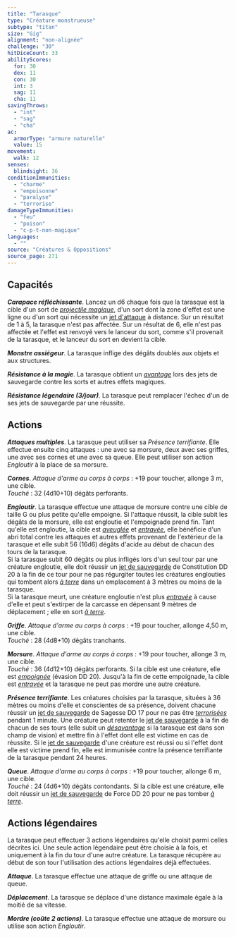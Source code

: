 ```yaml
---
title: "Tarasque"
type: "Créature monstrueuse"
subtype: "titan"
size: "Gig"
alignment: "non-alignée"
challenge: "30"
hitDiceCount: 33
abilityScores:
  for: 30
  dex: 11
  con: 30
  int: 3
  sag: 11
  cha: 11
savingThrows:
  - "int"
  - "sag"
  - "cha"
ac:
  armorType: "armure naturelle"
  value: 15
movement:
  walk: 12
senses:
  blindsight: 36
conditionImmunities:
  - "charme"
  - "empoisonne"
  - "paralyse"
  - "terrorise"
damageTypeImmunities:
  - "feu"
  - "poison"
  - "c-p-t-non-magique"
languages:
  - ""
source: "Créatures & Oppositions"
source_page: 271
---
```

## Capacités
_**Carapace réfléchissante**_. Lancez un d6 chaque fois que la tarasque est la cible d'un sort de [_projectile magique_](/grimoire/projectile-magique), d'un sort dont la zone d'effet est une ligne ou d'un sort qui nécessite un [jet d'attaque](/combattre/#jets-d-attaque) à distance. Sur un résultat de 1 à 5, la tarasque n'est pas affectée. Sur un résultat de 6, elle n'est pas affectée et l'effet est renvoyé vers le lanceur du sort, comme s'il provenait de la tarasque, et le lanceur du sort en devient la cible.

_**Monstre assiégeur**_. La tarasque inflige des dégâts doublés aux objets et aux structures.

_**Résistance à la magie**_. La tarasque obtient un [_avantage_](/utiliser-les-caracteristiques/#avantage-et-desavantage) lors des jets de sauvegarde contre les sorts et autres effets magiques.

_**Résistance légendaire (3/jour)**_. La tarasque peut remplacer l'échec d'un de ses jets de sauvegarde par une réussite.

## Actions
_**Attaques multiples**_. La tarasque peut utiliser sa _Présence terrifiante_. Elle effectue ensuite cinq attaques : une avec sa morsure, deux avec ses griffes, une avec ses cornes et une avec sa queue. Elle peut utiliser son action _Engloutir_ à la place de sa morsure.

_**Cornes**_. _Attaque d'arme au corps à corps_ : +19 pour toucher, allonge 3 m, une cible.  
_Touché_ : 32 (4d10+10) dégâts perforants.

_**Engloutir**_. La tarasque effectue une attaque de morsure contre une cible de taille G ou plus petite qu'elle empoigne. Si l'attaque réussit, la cible subit les dégâts de la morsure, elle est engloutie et l'empoignade prend fin. Tant qu'elle est engloutie, la cible est [_aveuglée_](/gerer-la-sante-du-personnage/#aveugle) et [_entravée_](/gerer-la-sante-du-personnage/#entrave), elle bénéficie d'un abri total contre les attaques et autres effets provenant de l'extérieur de la tarasque et elle subit 56 (16d6) dégâts d'acide au début de chacun des tours de la tarasque.  
Si la tarasque subit 60 dégâts ou plus infligés lors d'un seul tour par une créature engloutie, elle doit réussir un [jet de sauvegarde](/utiliser-les-caracteristiques#jets-de-sauvegarde) de Constitution DD 20 à la fin de ce tour pour ne pas régurgiter toutes les créatures englouties qui tombent alors [_à terre_](/gerer-la-sante-du-personnage/#a-terre) dans un emplacement à 3 mètres ou moins de la tarasque.  
Si la tarasque meurt, une créature engloutie n'est plus [_entravée_](/gerer-la-sante-du-personnage/#entrave) à cause d'elle et peut s'extirper de la carcasse en dépensant 9 mètres de déplacement ; elle en sort [_à terre_](/gerer-la-sante-du-personnage/#a-terre).

_**Griffe**_. _Attaque d'arme au corps à corps_ : +19 pour toucher, allonge 4,50 m, une cible.  
_Touché_ : 28 (4d8+10) dégâts tranchants.

_**Morsure**_. _Attaque d'arme au corps à corps_ : +19 pour toucher, allonge 3 m, une cible.  
_Touché_ : 36 (4d12+10) dégâts perforants. Si la cible est une créature, elle est [_empoignée_](/gerer-la-sante-du-personnage/#empoigne) (évasion DD 20). Jusqu'à la fin de cette empoignade, la cible est [_entravée_](/gerer-la-sante-du-personnage/#entrave) et la tarasque ne peut pas mordre une autre créature.

_**Présence terrifiante**_. Les créatures choisies par la tarasque, situées à 36 mètres ou moins d'elle et conscientes de sa présence, doivent chacune réussir un [jet de sauvegarde](/utiliser-les-caracteristiques#jets-de-sauvegarde) de Sagesse DD 17 pour ne pas être [_terrorisées_](/gerer-la-sante-du-personnage/#terrorise) pendant 1 minute. Une créature peut retenter le [jet de sauvegarde](/utiliser-les-caracteristiques#jets-de-sauvegarde) à la fin de chacun de ses tours (elle subit un [_désavantage_](/utiliser-les-caracteristiques/#avantage-et-desavantage) si la tarasque est dans son champ de vision) et mettre fin à l'effet dont elle est victime en cas de réussite. Si le [jet de sauvegarde](/utiliser-les-caracteristiques#jets-de-sauvegarde) d'une créature est réussi ou si l'effet dont elle est victime prend fin, elle est immunisée contre la présence terrifiante de la tarasque pendant 24 heures.

_**Queue**_. _Attaque d'arme au corps à corps_ : +19 pour toucher, allonge 6 m, une cible.  
_Touché_ : 24 (4d6+10) dégâts contondants. Si la cible est une créature, elle doit réussir un [jet de sauvegarde](/utiliser-les-caracteristiques#jets-de-sauvegarde) de Force DD 20 pour ne pas tomber [_à terre_](/gerer-la-sante-du-personnage/#a-terre).

## Actions légendaires
La tarasque peut effectuer 3 actions légendaires qu'elle choisit parmi celles décrites ici. Une seule action légendaire peut être choisie à la fois, et uniquement à la fin du tour d'une autre créature. La tarasque récupère au début de son tour l'utilisation des actions légendaires déjà effectuées.

_**Attaque**_. La tarasque effectue une attaque de griffe ou une attaque de queue.

_**Déplacement**_. La tarasque se déplace d'une distance maximale égale à la moitié de sa vitesse.

_**Mordre (coûte 2 actions)**_. La tarasque effectue une attaque de morsure ou utilise son action _Engloutir_.
